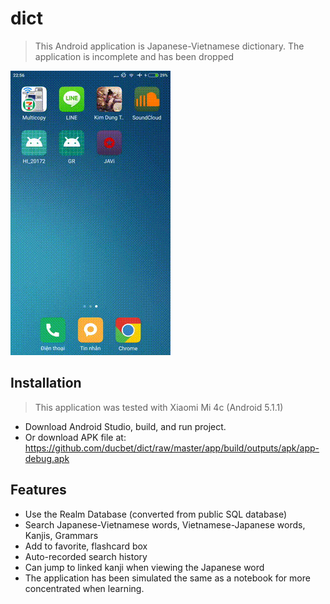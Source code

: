 # dict
> This Android application is Japanese-Vietnamese dictionary. The application is incomplete and has been dropped

![dict.gif](./app/build/outputs/apk/dict.gif)

## Installation
> This application was tested with Xiaomi Mi 4c (Android 5.1.1)
- Download Android Studio, build, and run project.
- Or download APK file at: https://github.com/ducbet/dict/raw/master/app/build/outputs/apk/app-debug.apk
## Features
- Use the Realm Database (converted from public SQL database)
- Search Japanese-Vietnamese words, Vietnamese-Japanese words, Kanjis, Grammars
- Add to favorite, flashcard box
- Auto-recorded search history 
- Can jump to linked kanji when viewing the Japanese word
- The application has been simulated the same as a notebook for more concentrated when learning.
